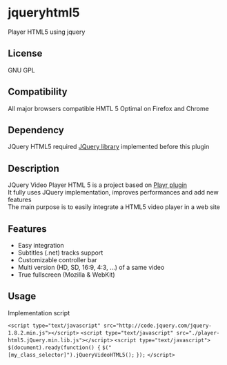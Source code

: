 jqueryhtml5
===========

Player HTML5 using jquery


License 
---
GNU GPL

Compatibility 
---
All major browsers compatible HMTL 5
Optimal on Firefox and Chrome

Dependency 
---
JQuery HTML5 required [JQuery library](http://jquery.com/ "JQuery") implemented before this plugin

Description 
---
JQuery Video Player HTML 5 is a project based on [Playr plugin](https://github.com/delphiki/Playr "Playr")
<br/>It fully uses JQuery implementation, improves performances and add new features
<br/>The main purpose is to easily integrate a HTML5 video player in a web site


Features 
---
* Easy integration
* Subtitles (.net) tracks support
* Customizable controller bar
* Multi version (HD, SD, 16:9, 4:3, ...) of a same video
* True fullscreen (Mozilla & WebKit)

Usage 
---

Implementation script <br/>

`<script type="text/javascript" src="http://code.jquery.com/jquery-1.8.2.min.js"></script>`
`<script type="text/javascript" src="./player-html5.jQuery.min.lib.js"></script>`
`<script type="text/javascript">`
  `$(document).ready(function() {`
    `$("[my_class_selector]").jQueryVideoHTML5();`
  `});`
`</script>`